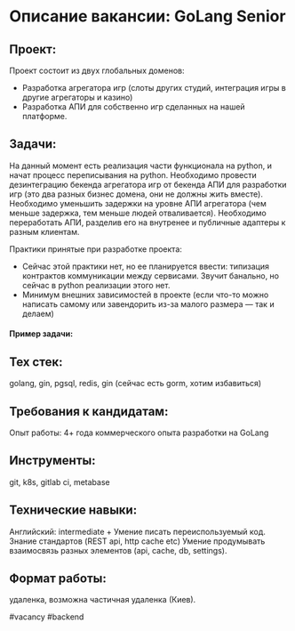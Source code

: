 # Описание вакансии: GoLang Senior
## Проект: 
Проект состоит из двух глобальных доменов: 
- Разработка агрегатора игр (слоты других студий, интеграция игры в другие агрегаторы и казино)
- Разработка АПИ для собственно игр сделанных на нашей платформе.


## Задачи: 
На данный момент есть реализация части функционала на python, и начат процесс переписывания на python.
Необходимо провести дезинтеграцию бекенда агрегатора игр от бекенда АПИ для разработки игр (это два разных бизнес домена, они не должны жить вместе).
Необходимо уменьшить задержки на уровне АПИ агрегатора (чем меньше задержка, тем меньше людей отваливается).
Необходимо переработать АПИ, разделив его на внутренее и публичные адаптеры к разным клиентам.

Практики принятые при разработке проекта:
- Сейчас этой практики нет, но ее планируется ввести: типизация контрактов коммуникации между сервисами. Звучит банально, но сейчас в python реализации этого нет.
- Минимум внешних зависимостей в проекте (если что-то можно написать самому или завендорить из-за малого размера — так и делаем)

#### Пример задачи:
## Тех стек: 
golang, gin, pgsql, redis, gin (сейчас есть gorm, хотим избавиться)
## Требования к кандидатам:
Опыт работы: 4+ года коммерческого опыта разработки на GoLang
## Инструменты: 
git, k8s, gitlab ci, metabase
## Технические навыки: 
Английский: intermediate +
Умение писать переиспользуемый код.
Знание стандартов (REST api, http cache etc)
Умение продумывать взаимосвязь разных элементов (api, cache, db, settings).
## Формат работы: 
удаленка, возможна частичная удаленка (Киев).

#vacancy #backend